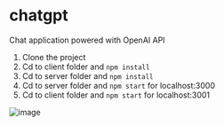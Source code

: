 # chatgpt
Chat application powered with OpenAI API

1. Clone the project
2. Cd to client folder and `npm install`
3. Cd to server folder and  `npm install`
4. Cd to server folder and  `npm start` for localhost:3000
5. Cd to client folder and `npm start` for localhost:3001

![image](https://github.com/Cassianky/chatgpt/assets/77654564/68ecfe46-3e2b-48ca-9b09-671901a1a27c)

